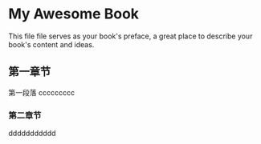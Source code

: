 # My Awesome Book

This file file serves as your book's preface, a great place to describe your book's content and ideas.

## 第一章节

第一段落  ccccccccc

### 第二章节

ddddddddddd



